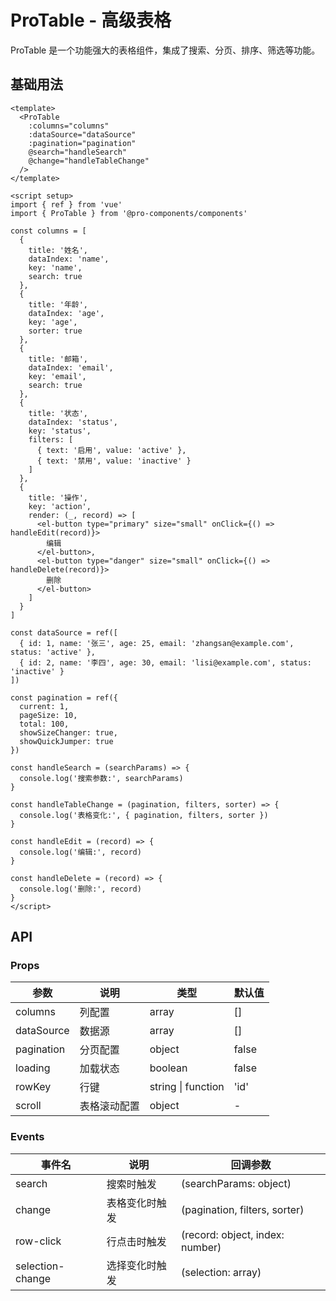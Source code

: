 # ProTable - 高级表格

ProTable 是一个功能强大的表格组件，集成了搜索、分页、排序、筛选等功能。

## 基础用法

```vue
<template>
  <ProTable
    :columns="columns"
    :dataSource="dataSource"
    :pagination="pagination"
    @search="handleSearch"
    @change="handleTableChange"
  />
</template>

<script setup>
import { ref } from 'vue'
import { ProTable } from '@pro-components/components'

const columns = [
  {
    title: '姓名',
    dataIndex: 'name',
    key: 'name',
    search: true
  },
  {
    title: '年龄',
    dataIndex: 'age',
    key: 'age',
    sorter: true
  },
  {
    title: '邮箱',
    dataIndex: 'email',
    key: 'email',
    search: true
  },
  {
    title: '状态',
    dataIndex: 'status',
    key: 'status',
    filters: [
      { text: '启用', value: 'active' },
      { text: '禁用', value: 'inactive' }
    ]
  },
  {
    title: '操作',
    key: 'action',
    render: (_, record) => [
      <el-button type="primary" size="small" onClick={() => handleEdit(record)}>
        编辑
      </el-button>,
      <el-button type="danger" size="small" onClick={() => handleDelete(record)}>
        删除
      </el-button>
    ]
  }
]

const dataSource = ref([
  { id: 1, name: '张三', age: 25, email: 'zhangsan@example.com', status: 'active' },
  { id: 2, name: '李四', age: 30, email: 'lisi@example.com', status: 'inactive' }
])

const pagination = ref({
  current: 1,
  pageSize: 10,
  total: 100,
  showSizeChanger: true,
  showQuickJumper: true
})

const handleSearch = (searchParams) => {
  console.log('搜索参数:', searchParams)
}

const handleTableChange = (pagination, filters, sorter) => {
  console.log('表格变化:', { pagination, filters, sorter })
}

const handleEdit = (record) => {
  console.log('编辑:', record)
}

const handleDelete = (record) => {
  console.log('删除:', record)
}
</script>
```

## API

### Props

| 参数 | 说明 | 类型 | 默认值 |
|------|------|------|--------|
| columns | 列配置 | array | [] |
| dataSource | 数据源 | array | [] |
| pagination | 分页配置 | object | false |
| loading | 加载状态 | boolean | false |
| rowKey | 行键 | string \| function | 'id' |
| scroll | 表格滚动配置 | object | - |

### Events

| 事件名 | 说明 | 回调参数 |
|--------|------|----------|
| search | 搜索时触发 | (searchParams: object) |
| change | 表格变化时触发 | (pagination, filters, sorter) |
| row-click | 行点击时触发 | (record: object, index: number) |
| selection-change | 选择变化时触发 | (selection: array) |

